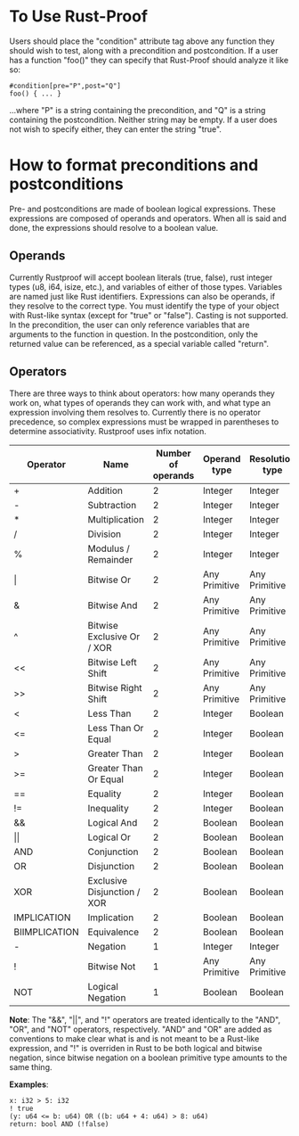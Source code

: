 # To Use Rust-Proof
Users should place the "condition" attribute tag above any function they should wish to test, along with a precondition and postcondition. If a user has a function "foo()" they can specify that Rust-Proof should analyze it like so:

```
#condition[pre="P",post="Q"]
foo() { ... }
```

...where "P" is a string containing the precondition, and "Q" is a string containing the postcondition. Neither string may be empty. If a user does not wish to specify either, they can enter the string "true".

# How to format preconditions and postconditions
Pre- and postconditions are made of boolean logical expressions. These expressions are composed of operands and operators. When all is said and done, the expressions should resolve to a boolean value.

## Operands
Currently Rustproof will accept boolean literals (true, false), rust integer types (u8, i64, isize, etc.), and variables of either of those types. Variables are named just like Rust identifiers. Expressions can also be operands, if they resolve to the correct type. 
You must identify the type of your object with Rust-like syntax (except for "true" or "false"). Casting is not supported.
In the precondition, the user can only reference variables that are arguments to the function in question. In the postcondition, only the returned value can be referenced, as a special variable called "return".

## Operators
There are three ways to think about operators: how many operands they work on, what types of operands they can work with, and what type an expression involving them resolves to. Currently there is no operator precedence, so complex expressions must be wrapped in parentheses to determine associativity. Rustproof uses infix notation.

| Operator      | Name                        | Number of operands | Operand type  | Resolution type |
|---------------|-----------------------------|--------------------|---------------|-----------------|
| +             | Addition                    | 2                  | Integer       | Integer         |
| -             | Subtraction                 | 2                  | Integer       | Integer         |
| *             | Multiplication              | 2                  | Integer       | Integer         |
| /             | Division                    | 2                  | Integer       | Integer         |
| %             | Modulus / Remainder         | 2                  | Integer       | Integer         |
| \|            | Bitwise Or                  | 2                  | Any Primitive | Any Primitive   |
| &             | Bitwise And                 | 2                  | Any Primitive | Any Primitive   |
| ^             | Bitwise Exclusive Or / XOR  | 2                  | Any Primitive | Any Primitive   |
| <<            | Bitwise Left Shift          | 2                  | Any Primitive | Any Primitive   |
| >>            | Bitwise Right Shift         | 2                  | Any Primitive | Any Primitive   |
| <             | Less Than                   | 2                  | Integer       | Boolean         |
| <=            | Less Than Or Equal          | 2                  | Integer       | Boolean         |
| >             | Greater Than                | 2                  | Integer       | Boolean         |
| >=            | Greater Than Or Equal       | 2                  | Integer       | Boolean         |
| ==            | Equality                    | 2                  | Integer       | Boolean         |
| !=            | Inequality                  | 2                  | Integer       | Boolean         |
| &&            | Logical And                 | 2                  | Boolean       | Boolean         |
| \|\|          | Logical Or                  | 2                  | Boolean       | Boolean         |
| AND           | Conjunction                 | 2                  | Boolean       | Boolean         |
| OR            | Disjunction                 | 2                  | Boolean       | Boolean         |
| XOR           | Exclusive Disjunction / XOR | 2                  | Boolean       | Boolean         |
| IMPLICATION   | Implication                 | 2                  | Boolean       | Boolean         |
| BIIMPLICATION | Equivalence                 | 2                  | Boolean       | Boolean         |
| -             | Negation                    | 1                  | Integer       | Integer         |
| !             | Bitwise Not                 | 1                  | Any Primitive | Any Primitive   |
| NOT           | Logical Negation            | 1                  | Boolean       | Boolean         |

__Note__: The "&&", "||", and "!" operators are treated identically to the "AND", "OR", and "NOT" operators, respectively. "AND" and "OR" are added as conventions to make clear what is and is not meant to be a Rust-like expression, and "!" is overriden in Rust to be both logical and bitwise negation, since bitwise negation on a boolean primitive type amounts to the same thing.


__Examples__:

```
x: i32 > 5: i32
! true
(y: u64 <= b: u64) OR ((b: u64 + 4: u64) > 8: u64)
return: bool AND (!false)
```